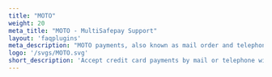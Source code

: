 ```yaml
---
title: "MOTO"
weight: 20
meta_title: "MOTO - MultiSafepay Support"
layout: 'faqplugins'
meta_description: "MOTO payments, also known as mail order and telephone order, allows you to accept credit card payments by manually entering them in your payment gateway by means of a virtual terminal."
logo: '/svgs/MOTO.svg'
short_description: 'Accept credit card payments by mail or telephone with MOTO.'
---
```


